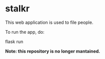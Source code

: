 # stalkr

This web application is used to file people.

To run the app, do:

  flask run
  
**Note: this repository is no longer mantained.**

